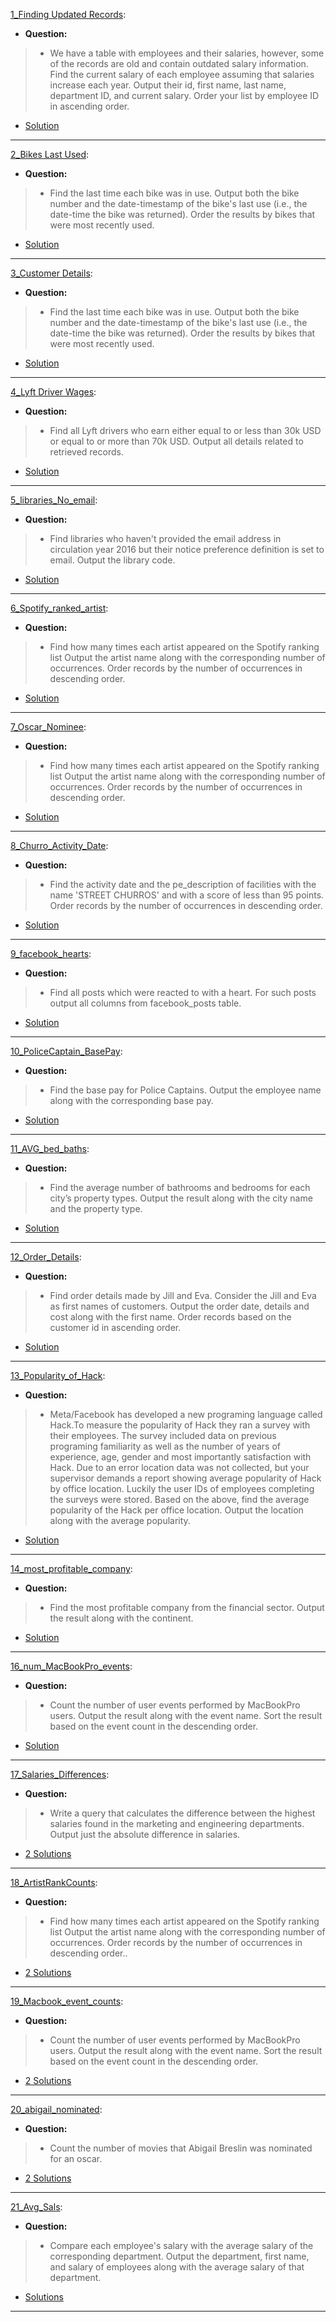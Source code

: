 [1_Finding Updated Records](https://platform.stratascratch.com/coding/10299-finding-updated-records?code_type=1): 
* **Question:**
> * We have a table with employees and their salaries, however, some of the records are old and contain outdated salary information.
>  Find the current salary of each employee assuming that salaries increase each year. Output their id, first name, last name, department ID,
>   and current salary. Order your list by employee ID in ascending order.
* [Solution](https://github.com/Jtrahan88/SQL/blob/main/Stratascratch/Easy_Rankings/1_Finding%20Updated%20Records)
---

[2_Bikes Last Used](https://platform.stratascratch.com/coding/10176-bikes-last-used?code_type=1):
* **Question:**
> * Find the last time each bike was in use. Output both the bike number and the date-timestamp of the bike's last use (i.e., the date-time the bike was returned). Order the results by bikes that were most recently used.
*  [Solution](https://github.com/Jtrahan88/SQL/blob/main/Stratascratch/Easy_Rankings/2_Bikes%20Last%20Used)
---

[3_Customer Details](https://platform.stratascratch.com/coding/9891-customer-details?code_type=1):
* **Question:**
> * Find the last time each bike was in use. Output both the bike number and the date-timestamp of the bike's last use (i.e., the date-time the bike was returned). Order the results by bikes that were most recently used.
*  [Solution](https://github.com/Jtrahan88/SQL/blob/main/Stratascratch/Easy_Rankings/3_Customer%20Details)
---

[4_Lyft Driver Wages](https://platform.stratascratch.com/coding/10003-lyft-driver-wages?code_type=1):
* **Question:**
> * Find all Lyft drivers who earn either equal to or less than 30k USD or equal to or more than 70k USD.
Output all details related to retrieved records.
*  [Solution](https://github.com/Jtrahan88/SQL/blob/main/Stratascratch/Easy_Rankings/4_Lyft%20Driver%20Wages)
---

[5_libraries_No_email](https://platform.stratascratch.com/coding/9924-find-libraries-who-havent-provided-the-email-address-in-2016-but-their-notice-preference-definition-is-set-to-email?code_type=1):
* **Question:**
> * Find libraries who haven't provided the email address in circulation year 2016 but their notice preference definition is set to email.
Output the library code.
*  [Solution](https://github.com/Jtrahan88/SQL/blob/main/Stratascratch/Easy_Rankings/5_libraries_No_email)
---

[6_Spotify_ranked_artist](https://platform.stratascratch.com/coding/9992-find-artists-that-have-been-on-spotify-the-most-number-of-times?code_type=1):
* **Question:**
> * Find how many times each artist appeared on the Spotify ranking list
Output the artist name along with the corresponding number of occurrences.
Order records by the number of occurrences in descending order.
*  [Solution](https://github.com/Jtrahan88/SQL/blob/main/Stratascratch/Easy_Rankings/6_Spotify_ranked_artist)
---

[7_Oscar_Nominee](https://platform.stratascratch.com/coding/10128-count-the-number-of-movies-that-abigail-breslin-nominated-for-oscar?code_type=1):
* **Question:**
> * Find how many times each artist appeared on the Spotify ranking list
Output the artist name along with the corresponding number of occurrences.
Order records by the number of occurrences in descending order.
*  [Solution](https://github.com/Jtrahan88/SQL/blob/main/Stratascratch/Easy_Rankings/7_Oscar_Nominee)
---

[8_Churro_Activity_Date](https://platform.stratascratch.com/coding/9688-churro-activity-date?code_type=1):
* **Question:**
> * Find the activity date and the pe_description of facilities with the name 'STREET CHURROS' and with a score of less than 95 points.
Order records by the number of occurrences in descending order.
*  [Solution](https://github.com/Jtrahan88/SQL/blob/main/Stratascratch/Easy_Rankings/8_Churro_Activity_Date)
---

[9_facebook_hearts](https://platform.stratascratch.com/coding/10087-find-all-posts-which-were-reacted-to-with-a-heart?code_type=3):
* **Question:**
> * Find all posts which were reacted to with a heart. For such posts output all columns from facebook_posts table.
*  [Solution](https://github.com/Jtrahan88/SQL/blob/main/Stratascratch/Easy_Rankings/9_facebook_hearts)
---

[10_PoliceCaptain_BasePay](https://platform.stratascratch.com/coding/9972-find-the-base-pay-for-police-captains?code_type=1):
* **Question:**
> * Find the base pay for Police Captains. Output the employee name along with the corresponding base pay.
*  [Solution](https://github.com/Jtrahan88/SQL/blob/main/Stratascratch/Easy_Rankings/10_PoliceCaptain_BasePay)
---

[11_AVG_bed_baths](https://platform.stratascratch.com/coding/9622-number-of-bathrooms-and-bedrooms?code_type=1):
* **Question:**
> * Find the average number of bathrooms and bedrooms for each city’s property types. Output the result along with the city name and the property type.
*  [Solution](https://github.com/Jtrahan88/SQL/blob/main/Stratascratch/Easy_Rankings/11_AVG_bed_baths)
---

[12_Order_Details](https://platform.stratascratch.com/coding/9913-order-details?code_type=1):
* **Question:**
> * Find order details made by Jill and Eva.
Consider the Jill and Eva as first names of customers.
Output the order date, details and cost along with the first name.
Order records based on the customer id in ascending order.
*  [Solution](https://github.com/Jtrahan88/SQL/blob/main/Stratascratch/Easy_Rankings/12_Order_Details)
---

[13_Popularity_of_Hack](https://platform.stratascratch.com/coding/10061-popularity-of-hack?code_type=1):
* **Question:**
> * Meta/Facebook has developed a new programing language called Hack.To measure the popularity of Hack they ran a survey with their employees. The survey included data on previous programing familiarity as well as the number of years of experience, age, gender and most importantly satisfaction with Hack. Due to an error location data was not collected, but your supervisor demands a report showing average popularity of Hack by office location. Luckily the user IDs of employees completing the surveys were stored.
Based on the above, find the average popularity of the Hack per office location.
Output the location along with the average popularity.
*  [Solution](https://github.com/Jtrahan88/SQL/blob/main/Stratascratch/Easy_Rankings/13_Popularity_of_Hack)
---

[14_most_profitable_company](https://platform.stratascratch.com/coding/9663-find-the-most-profitable-company-in-the-financial-sector-of-the-entire-world-along-with-its-continent?code_type=1):
* **Question:**
> * Find the most profitable company from the financial sector. Output the result along with the continent.
*  [Solution](https://github.com/Jtrahan88/SQL/blob/main/Stratascratch/Easy_Rankings/14_most_profitable_company)
---

[16_num_MacBookPro_events](https://platform.stratascratch.com/coding/9653-count-the-number-of-user-events-performed-by-macbookpro-users?code_type=1):
* **Question:**
> * Count the number of user events performed by MacBookPro users.
Output the result along with the event name.
Sort the result based on the event count in the descending order.
*  [Solution](https://github.com/Jtrahan88/SQL/blob/main/Stratascratch/Easy_Rankings/16_num_MacBookPro_events)
---

[17_Salaries_Differences](https://platform.stratascratch.com/coding/9653-count-the-number-of-user-events-performed-by-macbookpro-users?code_type=1):
* **Question:**
> * Write a query that calculates the difference between the highest salaries found in the marketing and engineering departments. Output just the absolute difference in salaries.
*  [2 Solutions](https://github.com/Jtrahan88/SQL/blob/main/Stratascratch/Easy_Rankings/17_Salaries_Differences)
---

[18_ArtistRankCounts](https://platform.stratascratch.com/coding/9992-find-artists-that-have-been-on-spotify-the-most-number-of-times?code_type=3):
* **Question:**
> * Find how many times each artist appeared on the Spotify ranking list
Output the artist name along with the corresponding number of occurrences.
Order records by the number of occurrences in descending order..
*  [2 Solutions](https://github.com/Jtrahan88/SQL/blob/main/Stratascratch/Easy_Rankings/18_ArtistRankCounts)
---

[19_Macbook_event_counts](https://platform.stratascratch.com/coding/9653-count-the-number-of-user-events-performed-by-macbookpro-users?code_type=3):
* **Question:**
> * Count the number of user events performed by MacBookPro users.
Output the result along with the event name.
Sort the result based on the event count in the descending order.
*  [2 Solutions](https://github.com/Jtrahan88/SQL/blob/main/Stratascratch/Easy_Rankings/19_Macbook_event_counts)
---

[20_abigail_nominated](https://platform.stratascratch.com/coding/10128-count-the-number-of-movies-that-abigail-breslin-nominated-for-oscar?code_type=3):
* **Question:**
> * Count the number of movies that Abigail Breslin was nominated for an oscar.
*  [2 Solutions](https://github.com/Jtrahan88/SQL/blob/main/Stratascratch/Easy_Rankings/20_abigail_nominated)
---

[21_Avg_Sals](https://platform.stratascratch.com/coding/9917-average-salaries?code_type=3):
* **Question:**
> * Compare each employee's salary with the average salary of the corresponding department.
Output the department, first name, and salary of employees along with the average salary of that department.
*  [Solutions](https://github.com/Jtrahan88/SQL/blob/main/Stratascratch/Easy_Rankings/21_Avg_Sals)
---
